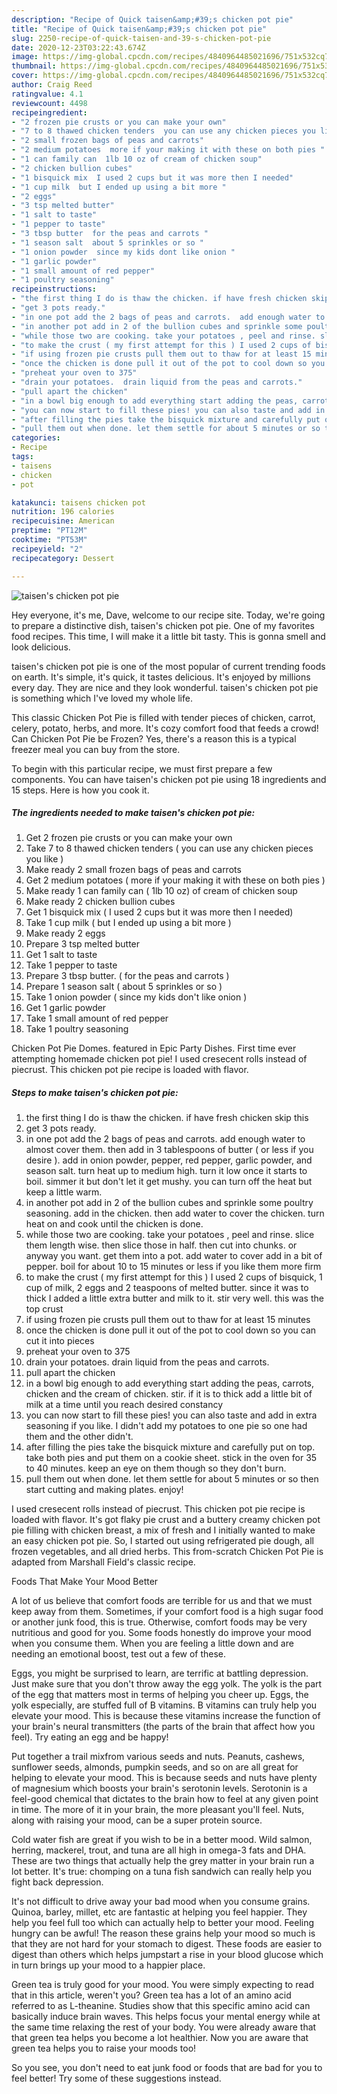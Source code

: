 ```yaml
---
description: "Recipe of Quick taisen&amp;#39;s chicken pot pie"
title: "Recipe of Quick taisen&amp;#39;s chicken pot pie"
slug: 2250-recipe-of-quick-taisen-and-39-s-chicken-pot-pie
date: 2020-12-23T03:22:43.674Z
image: https://img-global.cpcdn.com/recipes/4840964485021696/751x532cq70/taisens-chicken-pot-pie-recipe-main-photo.jpg
thumbnail: https://img-global.cpcdn.com/recipes/4840964485021696/751x532cq70/taisens-chicken-pot-pie-recipe-main-photo.jpg
cover: https://img-global.cpcdn.com/recipes/4840964485021696/751x532cq70/taisens-chicken-pot-pie-recipe-main-photo.jpg
author: Craig Reed
ratingvalue: 4.1
reviewcount: 4498
recipeingredient:
- "2 frozen pie crusts or you can make your own"
- "7 to 8 thawed chicken tenders  you can use any chicken pieces you like "
- "2 small frozen bags of peas and carrots"
- "2 medium potatoes  more if your making it with these on both pies "
- "1 can family can  1lb 10 oz of cream of chicken soup"
- "2 chicken bullion cubes"
- "1 bisquick mix  I used 2 cups but it was more then I needed"
- "1 cup milk  but I ended up using a bit more "
- "2 eggs"
- "3 tsp melted butter"
- "1 salt to taste"
- "1 pepper to taste"
- "3 tbsp butter  for the peas and carrots "
- "1 season salt  about 5 sprinkles or so "
- "1 onion powder  since my kids dont like onion "
- "1 garlic powder"
- "1 small amount of red pepper"
- "1 poultry seasoning"
recipeinstructions:
- "the first thing I do is thaw the chicken. if have fresh chicken skip this"
- "get 3 pots ready."
- "in one pot add the 2 bags of peas and carrots.  add enough water to almost cover them. then add in 3 tablespoons of butter ( or less if you desire ). add in onion powder, pepper, red pepper, garlic powder, and season salt. turn heat up to medium high. turn it low once it starts to boil. simmer it but don&#39;t let it get mushy. you can turn off the heat but keep a little warm."
- "in another pot add in 2 of the bullion cubes and sprinkle some poultry seasoning.  add in the chicken.  then add water to cover the chicken. turn heat on and cook until the chicken is done."
- "while those two are cooking. take your potatoes , peel and rinse. slice them length wise. then slice those in half. then cut into chunks.  or anyway you want. get them into a pot. add water to cover add in a bit of pepper.  boil for about 10 to 15 minutes or less if you like them more firm"
- "to make the crust ( my first attempt for this ) I used 2 cups of bisquick, 1 cup of milk, 2 eggs and 2 teaspoons of melted butter. since it was to thick I added a little extra butter and milk to it. stir very well. this was the top crust"
- "if using frozen pie crusts pull them out to thaw for at least 15 minutes"
- "once the chicken is done pull it out of the pot to cool down so you can cut it into pieces"
- "preheat your oven to 375"
- "drain your potatoes.  drain liquid from the peas and carrots."
- "pull apart the chicken"
- "in a bowl big enough to add everything start adding the peas, carrots, chicken and the cream of chicken.  stir. if it is to thick add a little bit of milk at a time until you reach desired constancy"
- "you can now start to fill these pies! you can also taste and add in extra seasoning if you like. I didn&#39;t add my potatoes to one pie so one had them and the other didn&#39;t."
- "after filling the pies take the bisquick mixture and carefully put on top. take both pies and put them on a cookie sheet. stick in the oven for 35 to 40 minutes.  keep an eye on them though so they don&#39;t burn."
- "pull them out when done. let them settle for about 5 minutes or so then start cutting and making plates. enjoy!"
categories:
- Recipe
tags:
- taisens
- chicken
- pot

katakunci: taisens chicken pot 
nutrition: 196 calories
recipecuisine: American
preptime: "PT12M"
cooktime: "PT53M"
recipeyield: "2"
recipecategory: Dessert

---
```



![taisen&#39;s chicken pot pie](https://img-global.cpcdn.com/recipes/4840964485021696/751x532cq70/taisens-chicken-pot-pie-recipe-main-photo.jpg)

Hey everyone, it's me, Dave, welcome to our recipe site. Today, we're going to prepare a distinctive dish, taisen&#39;s chicken pot pie. One of my favorites food recipes. This time, I will make it a little bit tasty. This is gonna smell and look delicious.

taisen&#39;s chicken pot pie is one of the most popular of current trending foods on earth. It's simple, it's quick, it tastes delicious. It's enjoyed by millions every day. They are nice and they look wonderful. taisen&#39;s chicken pot pie is something which I've loved my whole life.

This classic Chicken Pot Pie is filled with tender pieces of chicken, carrot, celery, potato, herbs, and more. It&#39;s cozy comfort food that feeds a crowd! Can Chicken Pot Pie be Frozen? Yes, there&#39;s a reason this is a typical freezer meal you can buy from the store.


To begin with this particular recipe, we must first prepare a few components. You can have taisen&#39;s chicken pot pie using 18 ingredients and 15 steps. Here is how you cook it.

<!--inarticleads1-->

##### The ingredients needed to make taisen&#39;s chicken pot pie:

1. Get 2 frozen pie crusts or you can make your own
1. Take 7 to 8 thawed chicken tenders ( you can use any chicken pieces you like )
1. Make ready 2 small frozen bags of peas and carrots
1. Get 2 medium potatoes ( more if your making it with these on both pies )
1. Make ready 1 can family can ( 1lb 10 oz) of cream of chicken soup
1. Make ready 2 chicken bullion cubes
1. Get 1 bisquick mix ( I used 2 cups but it was more then I needed)
1. Take 1 cup milk ( but I ended up using a bit more )
1. Make ready 2 eggs
1. Prepare 3 tsp melted butter
1. Get 1 salt to taste
1. Take 1 pepper to taste
1. Prepare 3 tbsp butter. ( for the peas and carrots )
1. Prepare 1 season salt ( about 5 sprinkles or so )
1. Take 1 onion powder ( since my kids don&#39;t like onion )
1. Get 1 garlic powder
1. Take 1 small amount of red pepper
1. Take 1 poultry seasoning


Chicken Pot Pie Domes. featured in Epic Party Dishes. First time ever attempting homemade chicken pot pie! I used cresecent rolls instead of piecrust. This chicken pot pie recipe is loaded with flavor. 

<!--inarticleads2-->

##### Steps to make taisen&#39;s chicken pot pie:

1. the first thing I do is thaw the chicken. if have fresh chicken skip this
1. get 3 pots ready.
1. in one pot add the 2 bags of peas and carrots.  add enough water to almost cover them. then add in 3 tablespoons of butter ( or less if you desire ). add in onion powder, pepper, red pepper, garlic powder, and season salt. turn heat up to medium high. turn it low once it starts to boil. simmer it but don&#39;t let it get mushy. you can turn off the heat but keep a little warm.
1. in another pot add in 2 of the bullion cubes and sprinkle some poultry seasoning.  add in the chicken.  then add water to cover the chicken. turn heat on and cook until the chicken is done.
1. while those two are cooking. take your potatoes , peel and rinse. slice them length wise. then slice those in half. then cut into chunks.  or anyway you want. get them into a pot. add water to cover add in a bit of pepper.  boil for about 10 to 15 minutes or less if you like them more firm
1. to make the crust ( my first attempt for this ) I used 2 cups of bisquick, 1 cup of milk, 2 eggs and 2 teaspoons of melted butter. since it was to thick I added a little extra butter and milk to it. stir very well. this was the top crust
1. if using frozen pie crusts pull them out to thaw for at least 15 minutes
1. once the chicken is done pull it out of the pot to cool down so you can cut it into pieces
1. preheat your oven to 375
1. drain your potatoes.  drain liquid from the peas and carrots.
1. pull apart the chicken
1. in a bowl big enough to add everything start adding the peas, carrots, chicken and the cream of chicken.  stir. if it is to thick add a little bit of milk at a time until you reach desired constancy
1. you can now start to fill these pies! you can also taste and add in extra seasoning if you like. I didn&#39;t add my potatoes to one pie so one had them and the other didn&#39;t.
1. after filling the pies take the bisquick mixture and carefully put on top. take both pies and put them on a cookie sheet. stick in the oven for 35 to 40 minutes.  keep an eye on them though so they don&#39;t burn.
1. pull them out when done. let them settle for about 5 minutes or so then start cutting and making plates. enjoy!


I used cresecent rolls instead of piecrust. This chicken pot pie recipe is loaded with flavor. It&#39;s got flaky pie crust and a buttery creamy chicken pot pie filling with chicken breast, a mix of fresh and I initially wanted to make an easy chicken pot pie. So, I started out using refrigerated pie dough, all frozen vegetables, and all dried herbs. This from-scratch Chicken Pot Pie is adapted from Marshall Field&#39;s classic recipe. 

Foods That Make Your Mood Better


A lot of us believe that comfort foods are terrible for us and that we must keep away from them. Sometimes, if your comfort food is a high sugar food or another junk food, this is true. Otherwise, comfort foods may be very nutritious and good for you. Some foods honestly do improve your mood when you consume them. When you are feeling a little down and are needing an emotional boost, test out a few of these.

Eggs, you might be surprised to learn, are terrific at battling depression. Just make sure that you don't throw away the egg yolk. The yolk is the part of the egg that matters most in terms of helping you cheer up. Eggs, the yolk especially, are stuffed full of B vitamins. B vitamins can truly help you elevate your mood. This is because these vitamins increase the function of your brain's neural transmitters (the parts of the brain that affect how you feel). Try eating an egg and be happy!

Put together a trail mixfrom various seeds and nuts. Peanuts, cashews, sunflower seeds, almonds, pumpkin seeds, and so on are all great for helping to elevate your mood. This is because seeds and nuts have plenty of magnesium which boosts your brain's serotonin levels. Serotonin is a feel-good chemical that dictates to the brain how to feel at any given point in time. The more of it in your brain, the more pleasant you'll feel. Nuts, along with raising your mood, can be a super protein source.

Cold water fish are great if you wish to be in a better mood. Wild salmon, herring, mackerel, trout, and tuna are all high in omega-3 fats and DHA. These are two things that actually help the grey matter in your brain run a lot better. It's true: chomping on a tuna fish sandwich can really help you fight back depression. 

It's not difficult to drive away your bad mood when you consume grains. Quinoa, barley, millet, etc are fantastic at helping you feel happier. They help you feel full too which can actually help to better your mood. Feeling hungry can be awful! The reason these grains help your mood so much is that they are not hard for your stomach to digest. These foods are easier to digest than others which helps jumpstart a rise in your blood glucose which in turn brings up your mood to a happier place.

Green tea is truly good for your mood. You were simply expecting to read that in this article, weren't you? Green tea has a lot of an amino acid referred to as L-theanine. Studies show that this specific amino acid can basically induce brain waves. This helps focus your mental energy while at the same time relaxing the rest of your body. You were already aware that that green tea helps you become a lot healthier. Now you are aware that green tea helps you to raise your moods too!

So you see, you don't need to eat junk food or foods that are bad for you to feel better! Try  some  of  these  suggestions  instead.

